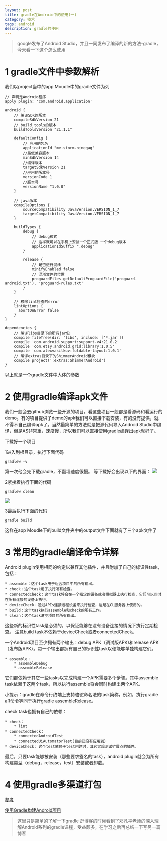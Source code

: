 ```yaml
---
layout: post
title: gradle在Android中的使用(一)
category: 技术
tags: android
description: gradle的使用
---
```


> google发布了Android Studio，并且一同发布了编译的新的方法-gradle，今天看一下这个怎么使用

# 1 gradle文件中参数解析

我们以project当中的app Moudle中的gradle文件为列

```
// 声明是Android程序
apply plugin: 'com.android.application'

android {
    // 编译SDK的版本
    compileSdkVersion 21
    // build tools的版本
    buildToolsVersion "21.1.1"

    defaultConfig {
    	// 应用的包名
        applicationId "me.storm.ninegag"
        //最低兼容版本
        minSdkVersion 14
        //编译版本
        targetSdkVersion 21
        //应用的版本号
        versionCode 1
        //版本号
        versionName "1.0.0"
    }

    // java版本
    compileOptions {
        sourceCompatibility JavaVersion.VERSION_1_7
        targetCompatibility JavaVersion.VERSION_1_7
    }

    buildTypes {
        debug {
            // debug模式
            // 这样就可以在手机上安装一个正式版 一个debug版本
            applicationIdSuffix ".debug"
        }

        release {
            // 是否进行混淆
            minifyEnabled false
            // 混淆文件的位置
            proguardFiles getDefaultProguardFile('proguard-android.txt'), 'proguard-rules.txt'
        }
    }

    // 移除lint检查的error
    lintOptions {
      abortOnError false
    }
}

dependencies {
    // 编译libs目录下的所有jar包
    compile fileTree(dir: 'libs', include: ['*.jar'])
    compile 'com.android.support:support-v4:21.0.2'
    compile 'com.etsy.android.grid:library:1.0.5'
    compile 'com.alexvasilkov:foldable-layout:1.0.1'
    // 编译extras目录下的ShimmerAndroid模块
    compile project(':extras:ShimmerAndroid')
}

```

以上就是一个gradle文件中大体的参数

# 2 使用gradle编译apk文件

我们一般会去github浏览一些开源的项目。看这些项目一般都是看源码和看运行的demo。有的项目提供了demo的apk我们可以直接下载安装，有的没有提供，就不得不自己编译apk了。当然最简单的方法就是把源代码导入Android Studio中编译，但是AS非常重，速度慢，所以我们可以直接使用gradle编译出apk就好了。

下载好一个项目

1进入到根目录，执行下面代码

```
gradlew -v
```

第一次他会先下载gradle，不翻墙速度很慢。
等下载好会出现以下的界面：
![](http://7xjtan.com1.z0.glb.clouddn.com/2016-04-09_144635.png)

2紧接着执行下面的代码

```
gradlew clean
```
![](http://7xjtan.com1.z0.glb.clouddn.com/2016-04-09_151920.png)

3最后执行下面的代码

```
gradle build
```

这样在app Moudle下的build文件夹中的output文件下面就有了三个apk文件了

# 3 常用的gradle编译命令详解

Android plugin使用相同的约定以兼容其他插件，并且附加了自己的标识性task，包括：

    * assemble：这个task用于组合项目中的所有输出。
    * check：这个task用于执行所有检查。
    * connectedCheck：这个task将会在一个指定的设备或者模拟器上执行检查，它们可以同时在所有连接的设备上执行。
    * deviceCheck：通过APIs连接远程设备来执行检查，这是在CL服务器上使用的。
    * build：这个task执行assemble和check的所有工作。
    * clean：这个task清空项目的所有输出。

这些新的标识性task是必须的，以保证能够在没有设备连接的情况下执行定期检查。
注意build task不依赖于deviceCheck或者connectedCheck。

一个Android项目至少拥有两个输出：debug APK（调试版APK)和release APK（发布版APK）。每一个输出都拥有自己的标识性task以便能够单独构建它们。

    * assemble：
        * assembleDebug
        * assembleRelease
它们都依赖于其它一些tasks以完成构建一个APK需要多个步骤。其中assemble task依赖于这两个task，所以执行assemble将会同时构建出两个APK。

小提示：gradle在命令行终端上支持骆驼命名法的task简称，例如，执行gradle aR命令等同于执行gradle assembleRelease。

check task也拥有自己的依赖：

    * check：
        * lint
    * connectedCheck：
        * connectedAndroidTest
        * connectedUiAutomatorTest(目前还没有应用到）
    * deviceCheck: 这个test依赖于test创建时，其它实现测试扩展点的插件。

最后，只要task能够被安装（那些要求签名的task），android plugin就会为所有构建类型（debug，release，test）安装或者卸载。

# 4 使用gradle多渠道打包

[参考](http://stormzhang.com/devtools/2015/01/15/android-studio-tutorial6/)

[使用Gradle构建Android项目](http://blog.isming.me/2014/05/20/android4gradle/)

> 这里只是简单的了解一下gradle 逛博客的时候看到了邓凡平老师的深入理解Android系列的gradle课程，受益颇多，在学习之后再总结一下写另一篇博客
